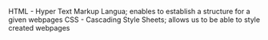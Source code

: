 HTML - Hyper Text Markup Langua; enables to establish a structure for a given webpages
CSS  - Cascading Style Sheets; allows us to be able to style created webpages
